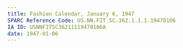 ```yaml
---
title: Fashion Calendar, January 6, 1947
SPARC Reference Code: US.NN.FIT.SC.362.1.1.1.19470106
IA ID: USNNFITSC36211119470106A
date: 1947-01-06
---
```

